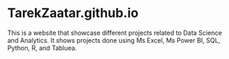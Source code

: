 # TarekZaatar.github.io

This is a website that showcase different projects related to Data Science and Analytics. 
It shows projects done using Ms Excel, Ms Power BI, SQL, Python, R, and Tabluea.
